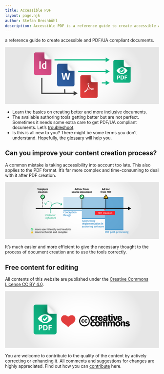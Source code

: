 ```yaml
---
title: Accessible PDF
layout: page.njk
author: Stefan Brechbühl
description: Accessible PDF is a reference guide to create accessible and PDF/UA compliant documents.
---
```


a reference guide to create accessible and PDF/UA compliant documents.

![Graphic: Arrows point from an InDesign, Word and Acrobat document to a accessible document (Logo of accessible-pdf.info). In addition, arrows show the detour of InDesign and Word documents via Acrobat.](src/assets/img/homepage-teasers_apps.png)

- Learn the [basics](/basics/general/structure-with-the-help-of-multi-level-headings/) on creating better and more inclusive documents.
- The available authoring tools getting better but are not perfect. Sometimes it needs some extra care to get PDF/UA compliant documents. Let’s [troubleshoot](/tutorials/general/document-title-is-not-set/).
- Is this is all new to you? There might be some terms you don’t understand. Hopefully, the [glossary](/glossary/) will help you.

## Can you improve your content creation process?

A common mistake is taking accessibility into account too late. This also applies to the PDF format. It’s far more complex and time-consuming to deal with it after PDF creation.

![Graphical illustration of a document production process with three phases: conception/design, typesetting/implementation, PDF post-processing. It identifies the two starting points "template creation" and "ad hoc from source document" as more user-friendly and realistic. There is a warning against "Ad hoc from PDF" as more technical and complex. In addition, the editorial influence during template production and during the conception phase is highlighted.](src/assets/img/homepage-teasers_workflow-en.png)

It’s much easier and more efficient to give the necessary thought to the process of document creation and to use the tools correctly.

## Free content for editing

All contents of this website are published under the [Creative Commons License CC BY 4.0](https://creativecommons.org/licenses/by/4.0/).

![accessible-pdf.info likes creative commons (symbolized with a heart and both logos).](src/assets/img/homepage-teasers_cc.png)

You are welcome to contribute to the quality of the content by actively correcting or enhancing it. All comments and suggestions for changes are highly appreciated. Find out how you can [contribute](https://github.com/pixelstrolch/accessible-pdf/blob/public/CONTRIBUTING.md) here.

